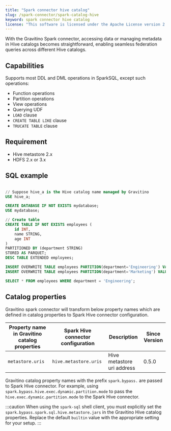 ```yaml
---
title: "Spark connector hive catalog"
slug: /spark-connector/spark-catalog-hive
keyword: spark connector hive catalog
license: "This software is licensed under the Apache License version 2."
---
```


With the Gravitino Spark connector, accessing data or managing metadata in Hive catalogs becomes straightforward, enabling seamless federation queries across different Hive catalogs.

## Capabilities

Supports most DDL and DML operations in SparkSQL, except such operations:

- Function operations 
- Partition operations
- View operations
- Querying UDF
- `LOAD` clause
- `CREATE TABLE LIKE` clause
- `TRUCATE TABLE` clause

## Requirement

* Hive metastore 2.x
* HDFS 2.x or 3.x

## SQL example


```sql

// Suppose hive_a is the Hive catalog name managed by Gravitino
USE hive_a;

CREATE DATABASE IF NOT EXISTS mydatabase;
USE mydatabase;

// Create table
CREATE TABLE IF NOT EXISTS employees (
    id INT,
    name STRING,
    age INT
)
PARTITIONED BY (department STRING)
STORED AS PARQUET;
DESC TABLE EXTENDED employees;

INSERT OVERWRITE TABLE employees PARTITION(department='Engineering') VALUES (1, 'John Doe', 30), (2, 'Jane Smith', 28);
INSERT OVERWRITE TABLE employees PARTITION(department='Marketing') VALUES (3, 'Mike Brown', 32);

SELECT * FROM employees WHERE department = 'Engineering';
```


## Catalog properties

Gravitino spark connector will transform below property names which are defined in catalog properties to Spark Hive connector configuration.

| Property name in Gravitino catalog properties | Spark Hive connector configuration | Description                | Since Version |
|-----------------------------------------------|------------------------------------|----------------------------|---------------|
| `metastore.uris`                              | `hive.metastore.uris`              | Hive metastore uri address | 0.5.0         |

Gravitino catalog property names with the prefix `spark.bypass.` are passed to Spark Hive connector. For example, using `spark.bypass.hive.exec.dynamic.partition.mode` to pass the `hive.exec.dynamic.partition.mode` to the Spark Hive connector.


:::caution
When using the `spark-sql` shell client, you must explicitly set the `spark.bypass.spark.sql.hive.metastore.jars` in the Gravitino Hive catalog properties. Replace the default `builtin` value with the appropriate setting for your setup.
:::